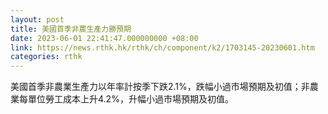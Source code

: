 ```yaml
---
layout: post
title: 美國首季非農生產力勝預期
date: 2023-06-01 22:41:47.000000000 +08:00
link: https://news.rthk.hk/rthk/ch/component/k2/1703145-20230601.htm
categories: rthk
---
```


美國首季非農業生產力以年率計按季下跌2.1%，跌幅小過市場預期及初值；非農業每單位勞工成本上升4.2%，升幅小過市場預期及初值。
